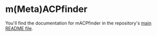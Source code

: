 # m(Meta)ACPfinder

You'll find the documentation for mACPfinder in the repository's [main README file](../README.md).
